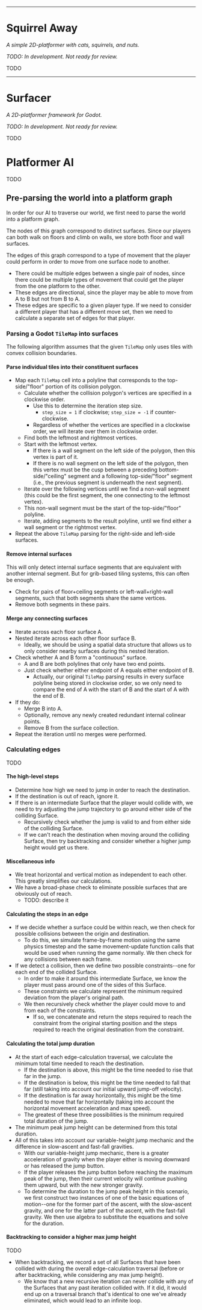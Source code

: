 ---------------------------------------------------------

# Squirrel Away

_A simple 2D-platformer with cats, squirrels, and nuts._

_TODO: In development. Not ready for review._

TODO

---------------------------------------------------------

# Surfacer

_A 2D-platformer framework for Godot._

_TODO: In development. Not ready for review._

TODO

# Platformer AI

TODO

## Pre-parsing the world into a platform graph

In order for our AI to traverse our world, we first need to parse the world into a platform graph.

The nodes of this graph correspond to distinct surfaces. Since our players can both walk on floors and climb on walls, we store both floor and wall surfaces.

The edges of this graph correspond to a type of movement that the player could perform in order to move from one surface node to another.
- There could be multiple edges between a single pair of nodes, since there could be multiple types of movement that could get the player from the one platform to the other.
- These edges are directional, since the player may be able to move from A to B but not from B to A.
- These edges are specific to a given player type. If we need to consider a different player that has a different move set, then we need to calculate a separate set of edges for that player.

### Parsing a Godot `TileMap` into surfaces

The following algorithm assumes that the given `TileMap` only uses tiles with convex collision boundaries.

#### Parse individual tiles into their constituent surfaces

- Map each `TileMap` cell into a polyline that corresponds to the top-side/"floor" portion of its collision polygon.
    - Calculate whether the collision polygon's vertices are specified in a clockwise order.
        - Use this to determine the iteration step size.
            - `step_size = 1` if clockwise; `step_size = -1` if counter-clockwise.
        - Regardless of whether the vertices are specified in a clockwise order, we will iterate over them in clockwise order.
    - Find both the leftmost and rightmost vertices.
    - Start with the leftmost vertex.
        - If there is a wall segment on the left side of the polygon, then this vertex is part of it.
        - If there is no wall segment on the left side of the polygon, then this vertex must be the cusp between a preceding bottom-side/"ceiling" segment and a following top-side/"floor" segment (i.e., the previous segment is underneath the next segment).
    - Iterate over the following vertices until we find a non-wall segment (this could be the first segment, the one connecting to the leftmost vertex).
    - This non-wall segment must be the start of the top-side/"floor" polyline.
    - Iterate, adding segments to the result polyline, until we find either a wall segment or the rightmost vertex.
- Repeat the above `TileMap` parsing for the right-side and left-side surfaces.

#### Remove internal surfaces

This will only detect internal surface segments that are equivalent with another internal segment. But for grib-based tiling systems, this can often be enough.

- Check for pairs of floor+ceiling segments or left-wall+right-wall segments, such that both segments share the same vertices.
- Remove both segments in these pairs.

#### Merge any connecting surfaces

- Iterate across each floor surface A.
- Nested iterate across each other floor surface B.
    - Ideally, we should be using a spatial data structure that allows us to only consider nearby surfaces during this nested iteration.
- Check whether A and B form a "continuous" surface.
    - A and B are both polylines that only have two end points.
    - Just check whether either endpoint of A equals either endpoint of B.
        - Actually, our original `TileMap` parsing results in every surface polyline being stored in clockwise order, so we only need to compare the end of A with the start of B and the start of A with the end of B.
- If they do:
    - Merge B into A.
    - Optionally, remove any newly created redundant internal colinear points.
    - Remove B from the surface collection.
- Repeat the iteration until no merges were performed.

### Calculating edges

TODO

#### The high-level steps

- Determine how high we need to jump in order to reach the destination.
- If the destination is out of reach, ignore it.
- If there is an intermediate Surface that the player would collide with, we need to try adjusting the jump trajectory to go around either side of the colliding Surface.
  - Recursively check whether the jump is valid to and from either side of the colliding Surface.
  - If we can't reach the destination when moving around the colliding Surface, then try backtracking and consider whether a higher jump height would get us there.

#### Miscellaneous info

- We treat horizontal and vertical motion as independent to each other. This greatly simplifies our
  calculations.
- We have a broad-phase check to eliminate possible surfaces that are obviously out of reach.
  - TODO: describe it

#### Calculating the steps in an edge

- If we decide whether a surface could be within reach, we then check for possible collisions between the origin and destination.
  - To do this, we simulate frame-by-frame motion using the same physics timestep and the same movement-update function calls that would be used when running the game normally. We then check for any collisions between each frame.
- If we detect a collision, then we define two possible constraints--one for each end of the collided Surface.
  - In order to make it around this intermediate Surface, we know the player must pass around one of the sides of this Surface.
  - These constraints we calculate represent the minimum required deviation from the player's original path.
  - We then recursively check whether the player could move to and from each of the constraints.
    - If so, we concatenate and return the steps required to reach the constraint from the original starting position and the steps required to reach the original destination from the constraint.

#### Calculating the total jump duration

- At the start of each edge-calculation traversal, we calculate the minimum total time needed to
  reach the destination.
  - If the destination is above, this might be the time needed to rise that far in the jump.
  - If the destination is below, this might be the time needed to fall that far (still taking into
    account our initial upward jump-off velocity).
  - If the destination is far away horizontally, this might be the time needed to move that far
    horizontally (taking into account the horizontal movement acceleration and max speed).
  - The greatest of these three possibilities is the minimum required total duration of the jump.
- The minimum peak jump height can be determined from this total duration.
- All of this takes into account our variable-height jump mechanic and the difference in
  slow-ascent and fast-fall gravities.
  - With our variable-height jump mechanic, there is a greater acceleration of gravity when the
    player either is moving downward or has released the jump button.
  - If the player releases the jump button before reaching the maximum peak of the jump, then their
    current velocity will continue pushing them upward, but with the new stronger gravity.
  - To determine the duration to the jump peak height in this scenario, we first construct two
    instances of one of the basic equations of motion--one for the former part of the ascent, with
    the slow-ascent gravity, and one for the latter part of the ascent, with the fast-fall gravity.
    We then use algebra to substitute the equations and solve for the duration.

#### Backtracking to consider a higher max jump height

TODO

- When backtracking, we record a set of all Surfaces that have been collided with during the overall edge-calculation traversal (before or after backtracking, while considering any max jump height).
  - We know that a new recursive iteration can never collide with any of the Surfaces that any past
    iteration collided with. If it did, it would end up on a traversal branch that's identical to
    one we've already eliminated, which would lead to an infinite loop.
